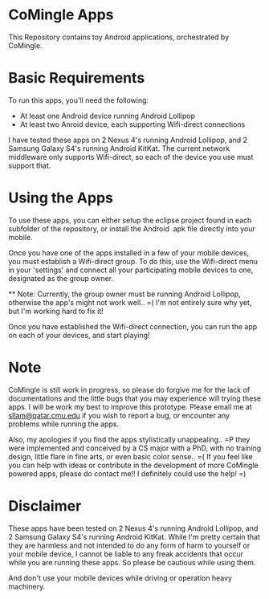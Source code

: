 CoMingle Apps
=============

This Repository contains toy Android applications, orchestrated by CoMingle.

Basic Requirements
==================

To run this apps, you'll need the following:
  - At least one Android device running Android Lollipop
  - At least two Anroid device, each supporting Wifi-direct connections

I have tested these apps on 2 Nexus 4's running Android Lollipop, and 
2 Samsung Galaxy S4's running Android KitKat. The current network middleware
only supports Wifi-direct, so each of the device you use must support that.


Using the Apps
==============

To use these apps, you can either setup the eclipse project found in each subfolder
of the repository, or install the Android .apk file directly into your mobile. 

Once you have one of the apps installed in a few of your mobile devices, you must
establish a Wifi-direct group. To do this, use the Wifi-direct menu in your
'settings' and connect all your participating mobile devices to one, designated as 
the group owner.

** Note: Currently, the group owner must be running Android Lollipop, otherwise the
app's might not work well.. =( I'm not entirely sure why yet, but I'm working hard to
fix it!

Once you have established the Wifi-direct connection, you can run the app on each of
your devices, and start playing!

Note
====

CoMingle is still work in progress, so please do forgive me for the lack of
documentations and the little bugs that you may experience will trying these apps.
I will be work my best to improve this prototype. Please email me at
sllam@qatar.cmu.edu if you wish to report a bug, or encounter any problems while
running the apps.

Also, my apologies if you find the apps stylistically unappealing.. =P they were
implemented and conceived by a CS major with a PhD, with no training design,
little flare in fine arts, or even basic color sense.. =( If you feel like you can 
help with ideas or contribute in the development of more CoMingle powered apps, please 
do contact me!! I definitely could use the help! =)

Disclaimer
==========

These apps have been tested on 2 Nexus 4's running Android Lollipop, and 2 Samsung
Galaxy S4's running Android KitKat. While I'm pretty certain that they are harmless 
and not intended to do any form of harm to yourself or your mobile device, I cannot 
be liable to any freak accidents that occur while you are running these apps. So
please be cautious while using them. 

And don't use your mobile devices while driving or operation heavy machinery. 

